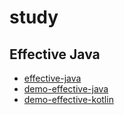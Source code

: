 # study

## Effective Java

- [effective-java](./effective-java)
- [demo-effective-java](./demo-effective-java)
- [demo-effective-kotlin](./demo-effective-kotlin)
